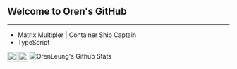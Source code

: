 ## Welcome to Oren's GitHub

-----------

- Matrix Multipler | Container Ship Captain
- TypeScript

<img align="center" src="https://github-readme-stats.vercel.app/api?username=OrenLeung&include_all_commits=true&count_private=true&show_icons=true&line_height=20&title_color=7A7ADB&icon_color=2234AE&text_color=D3D3D3&bg_color=0,000000,130F40" alt="OrenLeung's Github Stats">

<a href="https://www.linkedin.com/in/oren-leung/">
  <img align="left" alt="Oren's Linkdein" width="22px" src="https://cdn.jsdelivr.net/npm/simple-icons@v3/icons/linkedin.svg" />
</a>
<a href="https://github.com/OrenLeung">
  <img align="left" alt="Oren's Github" width="22px" src="https://cdn.jsdelivr.net/npm/simple-icons@v3/icons/github.svg" />
<br />
